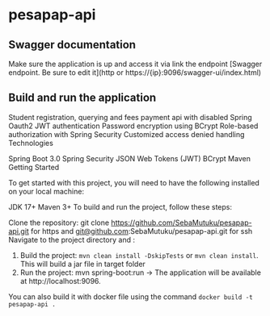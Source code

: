 # pesapap-api

## Swagger documentation
Make sure the application is up and access it via link the endpoint [Swagger endpoint. Be sure to edit it](http or https://{ip}:9096/swagger-ui/index.html)

## Build and run the application
Student registration, querying and fees payment api with disabled Spring Oauth2 JWT authentication Password encryption using BCrypt Role-based authorization with Spring Security Customized access denied handling Technologies

Spring Boot 3.0 Spring Security JSON Web Tokens (JWT) BCrypt Maven Getting Started

To get started with this project, you will need to have the following installed on your local machine:

JDK 17+ Maven 3+ To build and run the project, follow these steps:

Clone the repository: git clone https://github.com/SebaMutuku/pesapap-api.git for https and git@github.com:SebaMutuku/pesapap-api.git for ssh
Navigate to the project directory and :  
1. Build the project: `mvn clean install -DskipTests` or `mvn clean install`. This will build a jar file in target folder
2. Run the project: mvn spring-boot:run -> The application will be available at http://localhost:9096.

You can also build it with docker file using the command `docker build -t pesapap-api .`
